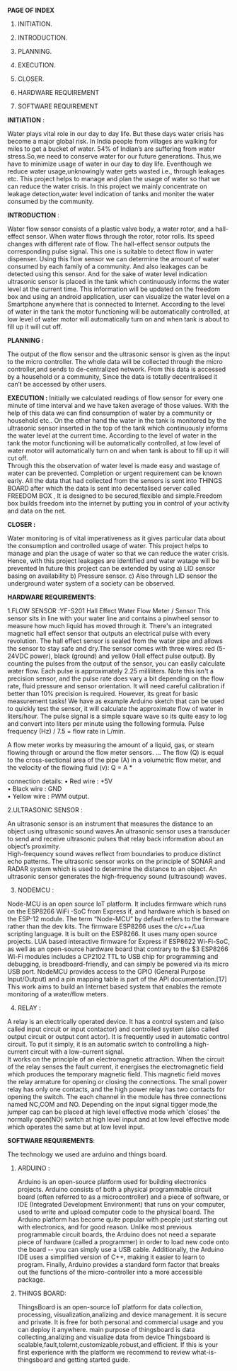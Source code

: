 **PAGE OF INDEX**

  1. INITIATION.
  
  2. INTRODUCTION.

  3. PLANNING.

  4. EXECUTION.

  5. CLOSER.

  6. HARDWARE REQUIREMENT
  
  7. SOFTWARE REQUIREMENT 
  


 **INITIATION** :

   Water plays vital role in our day to day life.
     But these days water crisis has become a major global risk.
     In India people from villages are walking for miles to get a bucket of water.
     54% of Indian’s are suffering from water stress.So,we need to conserve water for our future generations.
     Thus,we have to minimize usage of water in our day to day life.
     Eventhough we reduce water usage,unknowingly water gets wasted i.e., through leakages etc. 
     This project helps to manage and plan the usage of water so that we can reduce the water crisis.
     In this project we mainly concentrate on leakage detection,water level indication of tanks and moniter the water consumed by the community. 
 


**INTRODUCTION** :

   Water flow sensor consists of a plastic valve body, a water rotor, and a hall-effect sensor.
     When water flows through the rotor, rotor rolls. Its speed changes with different rate of flow. 
     The hall-effect sensor outputs the corresponding pulse signal. 
     This one is suitable to detect flow in water dispenser.
     Using this flow sensor we can determine the amount of water consumed by each family of a community.
     And also leakages can be detected using this sensor.
     And for the sake of water level indication ultrasonic sensor is placed in the tank 
     which continuously informs the water level at the current time. 
     This information will be updated on the freedom box and using an android application, user can visualize 
     the water level on a Smartphone anywhere that is connected to Internet. 
     According to the level of water in the tank the motor functioning will be automatically controlled, at low level of 
     water motor will automatically turn on and when tank is about to fill up it will cut off.     

                                                                                                                                                                                                                                                                                                                                                                                                                                                                                                                                                                                                                                                                                                                                                                                                                                                                                                                                                                                                                                                                                                                                                                                                                                                                                                                                                                                                                                                                                                                                                              







**PLANNING :**

   The output of the flow sensor and the ultrasonic sensor  is given as the input to the micro controller.
   The whole data will be collected through the micro controller,and sends to de-centralized network. 
    From this data is accessed by a household or a community, Since the data is totally decentralised it can’t be accessed by other users.



**EXECUTION :**
Initially we calculated readings of flow sensor for every one minute of time interval and we have taken average of those values.
   With the help of this data we can find consumption of water by a community or household etc..
   On the other hand the water in the tank is monitored by the ultrasonic sensor inserted
     in the top of the tank which continuously informs the water level at the current time.
     According to the level of water in the tank the motor functioning will be automatically controlled, 
     at low level of water motor will automatically turn on and when tank is about to fill up it will cut off.     
     Through this the observation of water level is made easy and wastage of water can be prevented. 
     Completion or urgent requirement can be known early. 
     All the data that had collected from  the sensors is sent into THINGS BOARD after which the data is sent into decentalised 
     server called FREEDOM BOX ,
     It is designed to be secured,flexible and simple.Freedom box builds freedom into the internet by putting you in control of your activity 
     and data on the net.	
	 
**CLOSER :**
     
   Water monitoring is of vital imperativeness as it gives particular data about the consumption and controlled usage of water.
    This project helps to manage and plan the usage of water so that we can reduce the water crisis.
     Hence, with this project leakages are identified and water watage will be prevented
     In future this project can be extended by using
     a) LID sensor basing on availability
     b) Pressure sensor.
     c) Also through LID sensor the underground water system of a society can be observed.

 

**HARDWARE REQUIREMENTS**:

  1.FLOW SENSOR :YF-S201 Hall Effect Water Flow Meter / Sensor
        This sensor sits in line with your water line and contains a pinwheel sensor to measure how much liquid has moved through it. There's an integrated magnetic hall effect sensor that outputs an electrical pulse with every revolution. The hall effect sensor is sealed from the water pipe and allows the sensor to stay safe and dry.The sensor comes with three wires: red (5-24VDC power), black (ground) and yellow (Hall effect pulse output). By counting the pulses from the output of the sensor, you can easily calculate water flow. Each pulse is approximately 2.25 milliliters. Note this isn't a precision sensor, and the pulse rate does vary a bit depending on the flow rate, fluid pressure and sensor orientation. It will need careful calibration if better than 10% precision is required. However, its great for basic measurement tasks!
     We have as example Arduino sketch that can be used to quickly test the sensor, it will calculate the approximate flow of water in liters/hour.
     The pulse signal is a simple square wave so its quite easy to log and convert into liters per minute using the following formula.
     Pulse frequency (Hz) / 7.5 = flow rate in L/min.

   A flow meter works by measuring the amount of a liquid, gas, or steam flowing through or around the flow meter sensors. ... The flow (Q) is equal to the cross-sectional area of the pipe (A) in a volumetric flow meter, and the velocity of the flowing fluid (v): Q = A * 
   
   
   connection details:
     • Red wire : +5V  
     • Black wire : GND  
     • Yellow wire : PWM output.


   2.ULTRASONIC SENSOR :
        
   An ultrasonic sensor is an instrument that measures the distance to an object using ultrasonic sound waves.An ultrasonic sensor uses a transducer to send and receive ultrasonic pulses that relay back information about an object’s proximity.  
     High-frequency sound waves reflect from boundaries to produce distinct echo patterns.
     The ultrasonic sensor works on the principle of SONAR and RADAR system which is used to determine the distance to an object. An ultrasonic sensor generates the high-frequency sound (ultrasound) waves. 
    

   3. NODEMCU : 
       
  Node-MCU is an open source IoT platform. It includes firmware which runs on the ESP8266 WiFi -SoC from Express if, and hardware which is based on the ESP-12 module. The term “Node-MCU” by default refers to the firmware rather than the dev kits. The firmware ESP8266 uses the c/c++/Lua scripting language. It is built on the  ESP8266. It uses many open source projects. LUA based interactive firmware for Express if ESP8622 Wi-Fi-SoC, as well as an open-source hardware board that contrary to the $3 ESP8266 Wi-Fi modules includes a CP2102 TTL to USB chip for programming and debugging, is breadboard-friendly, and can simply be powered via its micro USB port.
     NodeMCU provides access to the GPIO (General Purpose Input/Output) and a pin mapping table is part of the API documentation.[17]
     This work aims to build an Internet based system that enables the remote monitoring of a water/flow meters. 
  
     
   4. RELAY :
     
  A relay is an electrically operated device. It has a control system and (also called input circuit or input contactor) and controlled system (also called output circuit or output cont actor). It is frequently used in automatic control circuit. To put it simply, it is an automatic switch to controlling a high-current circuit with a low-current signal.  
     It works on the principle of an electromagnetic attraction. When the circuit of the relay senses the fault current, it energises the electromagnetic field which produces the temporary magnetic field.
     This magnetic field moves the relay armature for opening or closing the connections. 
     The small power relay has only one contacts, and the high power relay has two contacts for opening the switch.
     The each channel in the module has three connections named NC,COM and NO.
     Depending on the input signal tigger mode,the jumper cap can be placed at high level effective mode which 'closes' the normally open(NO) switch at high level input and at low level effective mode which operates the same but at low level input.


**SOFTWARE REQUIREMENTS**:     

The technology we used are arduino and things board.
    
   1. ARDUINO :
          
         Arduino is an open-source platform used for building electronics projects. Arduino consists of both a physical programmable circuit board (often referred to as a microcontroller) and a piece of software, or IDE (Integrated Development Environment) that runs on your computer, used to write and upload computer code to the physical board.
         The Arduino platform has become quite popular with people just starting out with electronics, and for good reason. Unlike most previous programmable circuit boards, the Arduino does not need a separate piece of hardware (called a programmer) in order to load new code onto the board -- you can simply use a USB cable. Additionally, the Arduino IDE uses a simplified version of C++, making it easier to learn to program. Finally, Arduino provides a standard form factor that breaks out the functions of the micro-controller into a more accessible package.
    
   2.  THINGS BOARD: 
          
         ThingsBoard is an open-source IoT platform for data collection, processing, visualization,analizing and device management. it is secure and private.
         It is free for both personal and commercial usage and you can deploy it anywhere.
         main purpose of thingsboard is data collecting,analizing and visualize data from device
         Thingsboard is scalable,fault,tolernt,customizable,robust,and efficient.
         If this is your first experience with the platform we recommend to review what-is-thingsboard and getting started guide.


